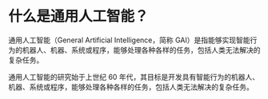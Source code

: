# 什么是通用人工智能？

通用人工智能（General Artificial Intelligence，简称 GAI）是指能够实现智能行为的机器人、机器、系统或程序，能够处理各种各样的任务，包括人类无法解决的复杂任务。

通用人工智能的研究始于上世纪 60 年代，其目标是开发具有智能行为的机器人、机器、系统或程序，能够处理各种各样的任务，包括人类无法解决的复杂任务。